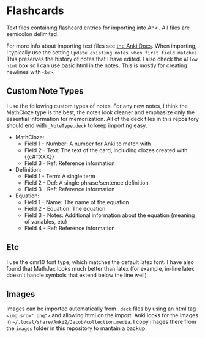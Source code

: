 # Flashcards
Text files containing flashcard entries for importing into Anki. All files are semicolon delimited.

For more info about importing text files see [the Anki Docs](https://apps.ankiweb.net/docs/manual.html#importing-text-files]).
When importing, I typically use the setting `Update existing notes when first field matches`. This preserves the history of notes that I have edited. I also check the `Allow html` box so I can use basic html in the notes. This is mostly for creating newlines with `<br>`.

## Custom Note Types
I use the following custom types of notes. For any new notes, I think the MathCloze type is the best, the notes look cleaner and emphasize only the essential information for memorization. All of the deck files in this repository should end with `_NoteType.deck` to keep importing easy. 
  * MathCloze:
     * Field 1 - Number: A number for Anki to match with
	 * Field 2 - Text: The text of the card, including clozes created with {{c#::XXX}}
	 * Field 3 - Ref: Reference information
  * Definition:
     * Field 1 - Term: A single term
	 * Field 2 - Def: A single phrase/sentence definition
	 * Field 3 - Ref: Reference information
  * Equation:
     * Field 1 - Name: The name of the equation
	 * Field 2 - Equation: The equation
	 * Field 3 - Notes: Additional information about the equation (meaning of variables, etc)
	 * Field 4 - Ref: Reference information

## Etc
I use the cmr10 font type, which matches the default latex font. I have also found that MathJax looks much better than latex (for example, in-line latex doesn't handle symbols that extend below the line well). 

## Images
Images can be imported automatically from `.deck` files by using an html tag `<img src=".png">` and allowing html on the import. Anki looks for the images in `~/.local/share/Anki2/Jacob/collection.media`. I copy images there from the `images` folder in this repository to mantain a backup.
